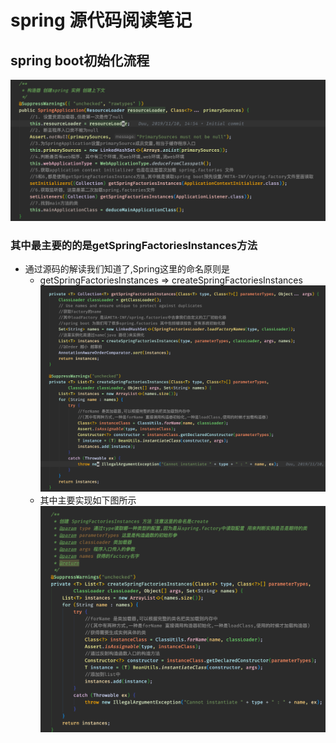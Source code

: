 # spring 源代码阅读笔记

## spring boot初始化流程
![](.note_images/SpringApplication构造器.png)
### 其中最主要的的是getSpringFactoriesInstances方法
* 通过源码的解读我们知道了,Spring这里的命名原则是
   * getSpringFactoriesInstances => createSpringFactoriesInstances
    ![](.note_images/getSpringFactoriesInstances方法的命名和实现.png)
   * 其中主要实现如下图所示
    ![](.note_images/createSpringFactoriesInstances方法注释.png) 
   
   



